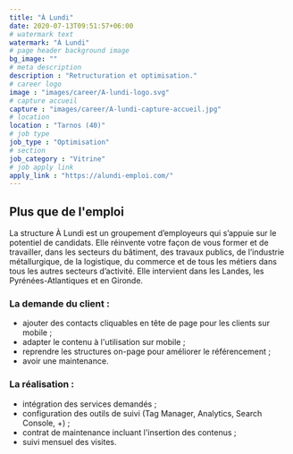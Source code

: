 ```yaml
---
title: "À Lundi"
date: 2020-07-13T09:51:57+06:00
# watermark text
watermark: "À Lundi"
# page header background image
bg_image: ""
# meta description
description : "Retructuration et optimisation."
# career logo
image : "images/career/A-lundi-logo.svg"
# capture accueil
capture : "images/career/A-lundi-capture-accueil.jpg"
# location
location : "Tarnos (40)"
# job type
job_type : "Optimisation"
# section
job_category : "Vitrine"
# job apply link
apply_link : "https://alundi-emploi.com/"
---
```



## Plus que de l'emploi

La structure À Lundi est un groupement d’employeurs qui s’appuie sur le potentiel de candidats. Elle réinvente votre façon de vous former et de travailler, dans les secteurs du bâtiment, des travaux publics, de l’industrie métallurgique, de la logistique, du commerce et de tous les métiers dans tous les autres secteurs d’activité. Elle intervient dans les Landes, les Pyrénées-Atlantiques et en Gironde.


### La demande du client :

* ajouter des contacts cliquables en tête de page pour les clients sur mobile ;
* adapter le contenu à l'utilisation sur mobile ;
* reprendre les structures on-page pour améliorer le référencement ;
* avoir une maintenance.


### La réalisation :

* intégration des services demandés ;
* configuration des outils de suivi (Tag Manager, Analytics, Search Console, +) ;
* contrat de maintenance incluant l'insertion des contenus ;
* suivi mensuel des visites.
